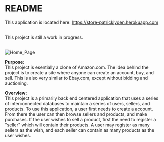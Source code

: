 # README

This application is located here: https://store-patricklyden.herokuapp.com

<br>
This project is still a work in progress.
<br><br>

![Home_Page](../Saved-Images/Store_Home_Page.png)

**Purpose:**<br>
This project is esentially a clone of Amazon.com.  The idea behind the project is to create a site where anyone can create an account, buy, and sell.  This is also very similar to Ebay.com, except without bidding and auctioning.

**Overview:**<br>
This project is a primarily back end centered application that uses a series of interconnected databases to maintain a series of users, sellers, and products.  To use this application, a user first needs to create a account.  From there the user can then browse sellers and products, and make purchases.  If the user wishes to sell a product, first the need to register a "seller" which will contain their products.  A user may register as many sellers as the wish, and each seller can contain as many products as the user wishes.
